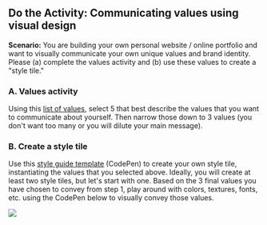 ## Do the Activity: Communicating values using visual design
**Scenario:** You are building your own personal website / online portfolio and want to visually communicate your own unique values and brand identity. Please (a) complete the values activity and (b) use these values to create a "style tile."


### A. Values activity
Using this <a href="https://docs.google.com/document/d/1Vv5tPZ8UjqJNYO9pCp_PQhxHT8qoGY09deKX6uygUFA/edit?usp=sharing" target="_blank">list of values</a>, select 5 that best describe the values that you want to communicate about yourself. Then narrow those down to 3 values (you don't want too many or you will dilute your main message).

### B. Create a style tile
Use this <a href="https://codepen.io/vanwars/pen/rNVjYBd?editors=1000" target="_blank">style guide template</a> (CodePen) to create your own style tile, instantiating the values that you selected above. Ideally, you will create at least two style tiles, but let's start with one. Based on the 3 final values you have chosen to convey from step 1, play around with colors, textures, fonts, etc. using the CodePen below to visually convey those values.

<img class="frame medium" src="/spring2021/assets/images/lectures/lecture06-style_tile.png" />

